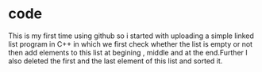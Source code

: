 # code
This is my first time using github so i started with uploading a simple linked list program in C++ in which we first check whether the list is empty or not then add elements to this list at begining , middle and at the end.Further I also deleted the first and the last element of this list and sorted it.
